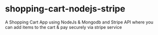# shopping-cart-nodejs-stripe
A Shopping Cart App using NodeJs &amp; Mongodb and Stripe API where you can add items to the cart &amp; pay securely via stripe service
